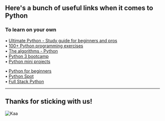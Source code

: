 ## Here's a bunch of useful links when it comes to Python  
  
### To learn on your own    

• [Ultimate Python - Study guide for beginners and pros](https://github.com/huangsam/ultimate-python)  
• [100+ Python programming exercises](https://github.com/zhiwehu/Python-programming-exercises)  
• [The algorithms - Python](https://github.com/TheAlgorithms/Python)  
• [Python 3 bootcamp](https://github.com/Pierian-Data/Complete-Python-3-Bootcamp)      
• [Python mini projects](https://github.com/Python-World/python-mini-projects)  
  

  
• [Python for beginners](https://www.pythonforbeginners.com/)    
• [Python Spot](https://pythonspot.com/)    
• [Full Stack Python](https://www.fullstackpython.com/)  

---  

## Thanks for sticking with us!  

![Kaa](https://dreamstobecome.files.wordpress.com/2016/04/kaa-falls-down-the-tree.gif)          